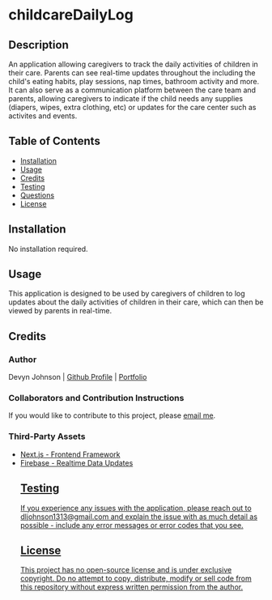 # childcareDailyLog
            
## Description
<p>An application allowing caregivers to track the daily activities of children in their care. Parents can see real-time updates throughout the including the child's eating habits, play sessions, nap times, bathroom activity and more. It can also serve as a communication platform between the care team and parents, allowing caregivers to indicate if the child needs any supplies (diapers, wipes, extra clothing, etc) or updates for the care center such as activites and events.</p>
            
## Table of Contents
- [Installation](#installation)
- [Usage](#usage)
- [Credits](#credits)
- [Testing](#testing)
- [Questions](#questions)
- [License](#license)
            
## Installation
<p>No installation required.</p>
            
## Usage
<p>This application is designed to be used by caregivers of children to log updates about the daily activities of children in their care, which can then be viewed by parents in real-time.</p>
            
## Credits

### Author
<p>Devyn Johnson | <a href="https://www.github.com/DevynJohnson">Github Profile</a> | <a href="https://devynjohnson.me">Portfolio</a></p>
        
### Collaborators and Contribution Instructions

<p>If you would like to contribute to this project, please <a href="mailto:dljohnson1313@gmail.com">email me</a>.</p>
            
### Third-Party Assets
<ul>
<li><a href="https://nextjs.org/">Next.js - Frontend Framework</a></li>
<li><a href="https://firebase.google.com/">Firebase - Realtime Data Updates</li>


## Testing
<p>If you experience any issues with the application, please reach out to dljohnson1313@gmail.com and explain the issue with as much detail as possible - include any error messages or error codes that you see.</p>
            
## License
<p>This project has no open-source license and is under exclusive copyright. Do no attempt to copy, distribute, modify or sell code from this repository without express written permission from the author. </p>

